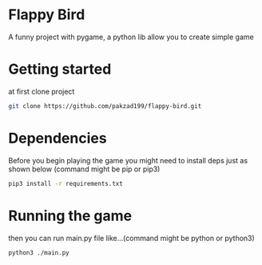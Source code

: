 # Flappy Bird
A funny project with pygame, a python lib allow you to create simple game

# Getting started
at first clone project
```bash
git clone https://github.com/pakzad199/flappy-bird.git
```

# Dependencies
Before you begin playing the game you might need to install deps just as shown below (command might be pip or pip3)
```bash
pip3 install -r requirements.txt
```

# Running the game
then you can run main.py file like...(command might be python or python3)
```bash
python3 ./main.py
```
